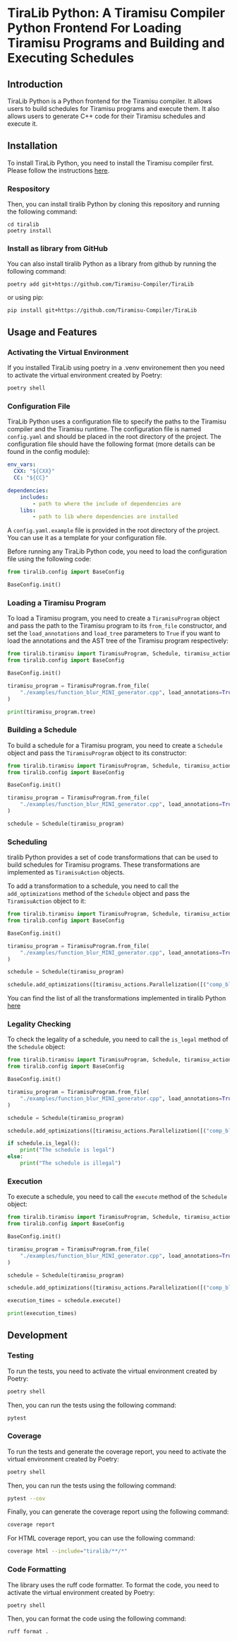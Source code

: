 # TiraLib Python: A Tiramisu Compiler Python Frontend For Loading Tiramisu Programs and Building and Executing Schedules

## Introduction
TiraLib Python is a Python frontend for the Tiramisu compiler. It allows users to build schedules for Tiramisu programs and execute them. It also allows users to generate C++ code for their Tiramisu schedules and execute it.

## Installation
To install TiraLib Python, you need to install the Tiramisu compiler first. Please follow the instructions [here](https://github.com/Tiramisu-Compiler/tiramisu).

### Respository
Then, you can install tiralib Python by cloning this repository and running the following command:
```
cd tiralib
poetry install
```

### Install as library from GitHub
You can also install tiralib Python as a library from github by running the following command:
```
poetry add git+https://github.com/Tiramisu-Compiler/TiraLib
```
or using pip:
```
pip install git+https://github.com/Tiramisu-Compiler/TiraLib
```

## Usage and Features

### Activating the Virtual Environment
If you installed TiraLib using poetry in a .venv environement then you need to activate the virtual environment created by Poetry:
```bash
poetry shell
```

### Configuration File
TiraLib Python uses a configuration file to specify the paths to the Tiramisu compiler and the Tiramisu runtime. The configuration file is named `config.yaml` and should be placed in the root directory of the project. The configuration file should have the following format (more details can be found in the config module):

```yaml
env_vars:
  CXX: "${CXX}"
  CC: "${CC}"

dependencies:
    includes:
        - path to where the include of dependencies are
    libs:
        - path to lib where dependencies are installed
```

A `config.yaml.example` file is provided in the root directory of the project. You can use it as a template for your configuration file.

Before running any TiraLib Python code, you need to load the configuration file using the following code:

```python
from tiralib.config import BaseConfig

BaseConfig.init()
```


### Loading a Tiramisu Program
To load a Tiramisu program, you need to create a `TiramisuProgram` object and pass the path to the Tiramisu program to its `from_file` constructor, and set the `load_annotations` and `load_tree` parameters to `True` if you want to load the annotations and the AST tree of the Tiramisu program respectively:

```python
from tiralib.tiramisu import TiramisuProgram, Schedule, tiramisu_actions
from tiralib.config import BaseConfig

BaseConfig.init()

tiramisu_program = TiramisuProgram.from_file(
    "./examples/function_blur_MINI_generator.cpp", load_annotations=True, load_tree=True
)

print(tiramisu_program.tree)

```

### Building a Schedule
To build a schedule for a Tiramisu program, you need to create a `Schedule` object and pass the `TiramisuProgram` object to its constructor:

```python
from tiralib.tiramisu import TiramisuProgram, Schedule, tiramisu_actions
from tiralib.config import BaseConfig

BaseConfig.init()

tiramisu_program = TiramisuProgram.from_file(
    "./examples/function_blur_MINI_generator.cpp", load_annotations=True, load_tree=True
)

schedule = Schedule(tiramisu_program)
```

### Scheduling
tiralib Python provides a set of code transformations that can be used to build schedules for Tiramisu programs. These transformations are implemented as `TiramisuAction` objects.

To add a transformation to a schedule, you need to call the `add_optimizations` method of the `Schedule` object and pass the `TiramisuAction` object to it:

```python
from tiralib.tiramisu import TiramisuProgram, Schedule, tiramisu_actions
from tiralib.config import BaseConfig

BaseConfig.init()

tiramisu_program = TiramisuProgram.from_file(
    "./examples/function_blur_MINI_generator.cpp", load_annotations=True, load_tree=True
)

schedule = Schedule(tiramisu_program)

schedule.add_optimizations([tiramisu_actions.Parallelization([("comp_blur", 0)])])
```

You can find the list of all the transformations implemented in tiralib Python [here](./tiralib/tiramisu/tiramisu_actions/)

### Legality Checking

To check the legality of a schedule, you need to call the `is_legal` method of the `Schedule` object:

```python
from tiralib.tiramisu import TiramisuProgram, Schedule, tiramisu_actions
from tiralib.config import BaseConfig

BaseConfig.init()

tiramisu_program = TiramisuProgram.from_file(
    "./examples/function_blur_MINI_generator.cpp", load_annotations=True, load_tree=True
)

schedule = Schedule(tiramisu_program)

schedule.add_optimizations([tiramisu_actions.Parallelization([("comp_blur", 0)])])

if schedule.is_legal():
    print("The schedule is legal")
else:
    print("The schedule is illegal")
```

### Execution

To execute a schedule, you need to call the `execute` method of the `Schedule` object:

```python
from tiralib.tiramisu import TiramisuProgram, Schedule, tiramisu_actions
from tiralib.config import BaseConfig

BaseConfig.init()

tiramisu_program = TiramisuProgram.from_file(
    "./examples/function_blur_MINI_generator.cpp", load_annotations=True, load_tree=True
)

schedule = Schedule(tiramisu_program)

schedule.add_optimizations([tiramisu_actions.Parallelization([("comp_blur", 0)])])

execution_times = schedule.execute()

print(execution_times)
```


## Development

### Testing
To run the tests, you need to activate the virtual environment created by Poetry:
```bash
poetry shell
```

Then, you can run the tests using the following command:

```bash
pytest
```

### Coverage
To run the tests and generate the coverage report, you need to activate the virtual environment created by Poetry:
```bash
poetry shell
```

Then, you can run the tests using the following command:

```bash
pytest --cov
```

Finally, you can generate the coverage report using the following command:

```bash
coverage report
```

For HTML coverage report, you can use the following command:

```bash
coverage html --include="tiralib/**/*"
```

### Code Formatting
The library uses the ruff code formatter. To format the code, you need to activate the virtual environment created by Poetry:
```bash
poetry shell
```

Then, you can format the code using the following command:

```bash
ruff format .
```